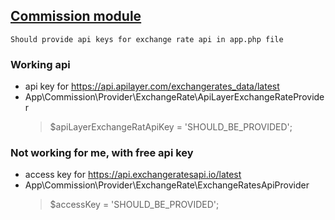 ## [Commission module]()

    Should provide api keys for exchange rate api in app.php file

### Working api
  - api key for https://api.apilayer.com/exchangerates_data/latest
  - App\Commission\Provider\ExchangeRate\ApiLayerExchangeRateProvider
    > $apiLayerExchangeRatApiKey = 'SHOULD_BE_PROVIDED';

### Not working for me, with free api key
  - access key for https://api.exchangeratesapi.io/latest
  - App\Commission\Provider\ExchangeRate\ExchangeRatesApiProvider
    > $accessKey = 'SHOULD_BE_PROVIDED';